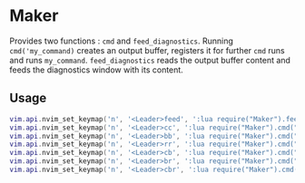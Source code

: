 # Maker
Provides two functions : `cmd` and `feed_diagnostics`. Running `cmd('my_command)` creates an output buffer, registers it for further `cmd` runs and runs `my_command`.
`feed_diagnostics` reads the output buffer content and feeds the diagnostics window with its content.
## Usage
```lua
vim.api.nvim_set_keymap('n', '<Leader>feed', ':lua require("Maker").feed_diagnostics()<CR>', opts)
vim.api.nvim_set_keymap('n', '<Leader>cc', ':lua require("Maker").cmd("./configure.sh .")<CR>', opts)
vim.api.nvim_set_keymap('n', '<Leader>bb', ':lua require("Maker").cmd("./build.sh")<CR>', opts)
vim.api.nvim_set_keymap('n', '<Leader>rr', ':lua require("Maker").cmd("./run.sh")<CR>', opts)
vim.api.nvim_set_keymap('n', '<Leader>cb', ':lua require("Maker").cmd("./configure.sh .; ./build.sh")<CR>', opts)
vim.api.nvim_set_keymap('n', '<Leader>br', ':lua require("Maker").cmd("./build.sh; ./run.sh")<CR>', opts)
vim.api.nvim_set_keymap('n', '<Leader>cbr', ':lua require("Maker").cmd("./configure.sh .; ./build.sh; ./run.sh")<CR>', opts)
```

